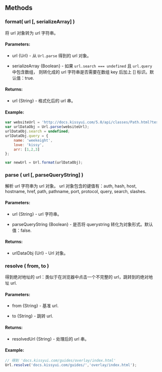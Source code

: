 ## Methods

### format( url [, serializeArray] )

将 url 对象转为 url 字符串。

#### Parameters:

* url {Url} - 从 `Url.parse` 得到的 url 对象。

* serializeArray {Boolean} - 如果 `url.search === undefined` 且 `url.query` 中包含数组，
  则转化成的 url 字符串是否需要在数组 key 后加上 [] 标识。默认值：true.

#### Returns:

* url {String} - 格式化后的 url 串。

#### Example:

```javascript
var websiteUrl = 'http://docs.kissyui.com/5.0/api/classes/Path.html?test=iamtestcontent&date=2014.09.10#method_resolve';
var urlDataObj = Url.parse(websiteUrl);
urlDataObj.search = undefined;
urlDataObj.query = {
    name: 'weekeight',
    love: 'kissy',
    arr: [1,2,3]
};

var newUrl = Url.format(urlDataObj);
```

### parse ( url [, parseQueryString] )

解析 url 字符串为 url 对象。
url 对象包含的键值有：auth, hash, host, hostname, href, path, pathname, port, protocol, query, search, slashes.

#### Parameters:

* url {String} - url 字符串。

* parseQueryString {Boolean} - 是否将 querystring 转化为对象形式。默认值：false.

#### Returns:

* urlDataObj {Url} - Url 对象。

### resolve ( from, to )

得到绝对地址的 url：类似于在浏览器中点击一个不完整的 url，跳转到的绝对地址 url.

#### Parameters:

* from {String} - 基准 url.

* to {String} - 跳转 url.

#### Returns:

* resolvedUrl {String} - 处理后的 url 串。

#### Example:

```javascript
// 得到 'docs.kissyui.com/guides/overlay/index.html'
Url.resolve('docs.kissyui.com/guides/','overlay/index.html');
```